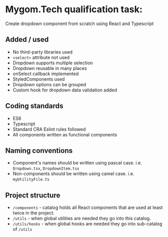 # Mygom.Tech qualification task:

Create dropdown component from scratch using React and Typescript

## Added / used
- No third-party libraries used
- `<select>` attribute not used
- Dropdown supports multiple selection
- Dropdown reusable in many places
- onSelect callback implemented
- StyledComponents used
- Dropdown options can be grouped
- Custom hook for dropdown data validation added

## Coding standards
- ES6
- Typescript
- Standard CRA Eslint rules followed
- All components written as functional components

## Naming conventions
- Component's names should be written using pascal case. i.e. `Dropdown.tsx`, `DropdownItem.tsx`
- Non-components should be written using camel case. i.e. `myUtilityFile.ts`

## Project structure
- `/components` - catalog holds all React components that are used at least twice in the project.
- `/utils` - when global utilities are needed they go into this catalog.
- `/utils/hooks` - when global hooks are needed they go into sub-catalog of `/utils`
